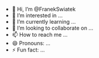 - 👋 Hi, I’m @FranekSwiatek
- 👀 I’m interested in ...
- 🌱 I’m currently learning ...
- 💞️ I’m looking to collaborate on ...
- 📫 How to reach me ...
- 😄 Pronouns: ...
- ⚡ Fun fact: ...

<!---
FranekSwiatek/FranekSwiatek is a ✨ special ✨ repository because its `README.md` (this file) appears on your GitHub profile.
You can click the Preview link to take a look at your changes.
--->
